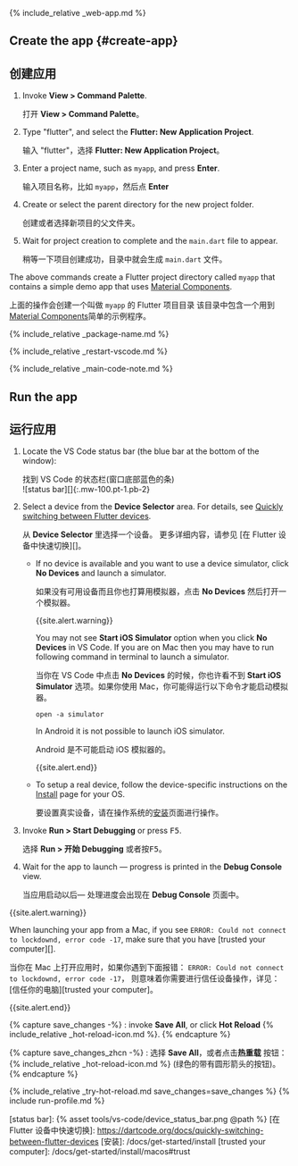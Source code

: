<div class="tab-pane" id="vscode" role="tabpanel" aria-labelledby="vscode-tab" markdown="1">

{% include_relative _web-app.md  %}

## Create the app {#create-app}

## 创建应用

  1. Invoke **View > Command Palette**.
  
     打开 **View > Command Palette**。
    
  1. Type "flutter", and select the **Flutter: New Application Project**.
     
     输入 "flutter"，选择 **Flutter: New Application Project**。
    
  1. Enter a project name, such as `myapp`, and press **Enter**.
     
     输入项目名称，比如 `myapp`，然后点 **Enter**
      
  1. Create or select the parent directory for the new project folder.

     创建或者选择新项目的父文件夹。
    
  1. Wait for project creation to complete and the `main.dart`
     file to appear.

     稍等一下项目创建成功，目录中就会生成 `main.dart` 文件。

The above commands create a Flutter project directory called `myapp` that
contains a simple demo app that uses [Material Components][].

上面的操作会创建一个叫做 `myapp` 的 Flutter 项目目录
该目录中包含一个用到 [Material Components][]简单的示例程序。

{% include_relative _package-name.md  %}

{% include_relative _restart-vscode.md %}

{% include_relative _main-code-note.md  %}

## Run the app

## 运行应用

 1. Locate the VS Code status bar (the blue bar at the bottom of the
    window):<br>
    
    找到 VS Code 的状态栏(窗口底部蓝色的条)<br> 
    ![status bar][]{:.mw-100.pt-1.pb-2}

 1. Select a device from the **Device Selector** area.
    For details, see [Quickly switching between Flutter devices][].
  
    从 **Device Selector** 里选择一个设备。
    更多详细内容，请参见 [在 Flutter 设备中快速切换][]。
    
    - If no device is available and you want to use a device simulator,
      click **No Devices** and launch a simulator.
      
      如果没有可用设备而且你也打算用模拟器，点击 **No Devices** 然后打开一个模拟器。
      
      {{site.alert.warning}}

      You may not see **Start iOS Simulator** option when you click **No Devices** in VS Code. If you are on Mac then you may have to run following command in terminal to launch a simulator.

      当你在 VS Code 中点击 **No Devices** 的时候，你也许看不到 **Start iOS Simulator** 选项。如果你使用 Mac，你可能得运行以下命令才能启动模拟器。

      ```
      open -a simulator
      ```
      
      In Android it is not possible to launch iOS simulator.

      Android 是不可能启动 iOS 模拟器的。

      {{site.alert.end}}

    - To setup a real device, follow the device-specific instructions on the
      [Install][] page for your OS.

      要设置真实设备，请在操作系统的[安装][Install]页面进行操作。

 1. Invoke **Run > Start Debugging** or press <kbd>F5</kbd>.
    
    选择 **Run > 开始 Debugging** 或者按<kbd>F5</kbd>。
    
 1. Wait for the app to launch &mdash; progress is printed
    in the **Debug Console** view.
    
    当应用启动以后&mdash; 处理进度会出现在 **Debug Console** 页面中。

{{site.alert.warning}}

  When launching your app from a Mac, if you see
  `ERROR: Could not connect to lockdownd, error code -17`,
  make sure that you have [trusted your computer][].
  
  当你在 Mac 上打开应用时，如果你遇到下面报错：
  `ERROR: Could not connect to lockdownd, error code -17`，
  则意味着你需要进行信任设备操作，详见：
  [信任你的电脑][trusted your computer]。
  
{{site.alert.end}}

{% capture save_changes -%}
 : invoke **Save All**, or click **Hot Reload**
 {% include_relative _hot-reload-icon.md %}.
{% endcapture %}

{% capture save_changes_zhcn -%}
  : 选择 **Save All**，或者点击**热重载** 按钮：
  {% include_relative _hot-reload-icon.md %}
  (绿色的带有圆形箭头的按钮)。
{% endcapture %}

{% include_relative _try-hot-reload.md save_changes=save_changes %}
{% include run-profile.md %}

[Install]: /docs/get-started/install
[Material Components]: {{site.material}}/guidelines
[Quickly switching between Flutter devices]: https://dartcode.org/docs/quickly-switching-between-flutter-devices
[status bar]: {% asset tools/vs-code/device_status_bar.png @path %}
[在 Flutter 设备中快速切换]: https://dartcode.org/docs/quickly-switching-between-flutter-devices
[安装]: /docs/get-started/install
[trusted your computer]: /docs/get-started/install/macos#trust
</div>
